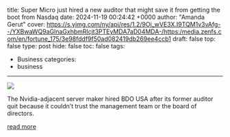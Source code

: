 title: Super Micro just hired a new auditor that might save it from getting the boot from Nasdaq
date: 2024-11-19 00:24:42 +0000
author: "Amanda Gerut"
cover: https://s.yimg.com/ny/api/res/1.2/9Oj_wVE3X.I9TQM1v3vAfg--/YXBwaWQ9aGlnaGxhbmRlcjt3PTEyMDA7aD04MDA-/https:/media.zenfs.com/en/fortune_175/3e98fddf9f50ad082419db269ee4ccb1
draft: false
top: false
type: post
hide: false
toc: false
tags:
  - Business
categories:
  - business
---

![](https://s.yimg.com/ny/api/res/1.2/9Oj_wVE3X.I9TQM1v3vAfg--/YXBwaWQ9aGlnaGxhbmRlcjt3PTEyMDA7aD04MDA-/https:/media.zenfs.com/en/fortune_175/3e98fddf9f50ad082419db269ee4ccb1)

The Nvidia-adjacent server maker hired BDO USA after its former auditor quit because it couldn’t trust the management team or the board of directors.

[read more](https://finance.yahoo.com/news/super-micro-just-hired-auditor-002442982.html)
